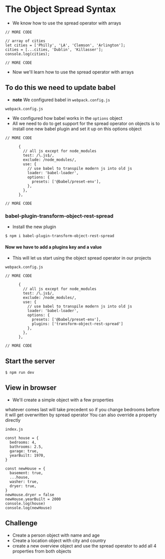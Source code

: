 # The Object Spread Syntax
* We know how to use the spread operator with arrays

```
// MORE CODE

// array of cities
let cities = ['Philly', 'LA', 'Clemson', 'Arlington'];
cities = [...cities, 'Dublin', 'Killasser'];
console.log(cities);

// MORE CODE
```

* Now we'll learn how to use the spread operator with arrays

## To do this we need to update babel
* **note** We configured babel in `webpack.config.js`

`webpack.config.js`

* We configured how babel works in the `options` object
* All we need to do to get support for the spread operator on objects is to install one new babel plugin and set it up on this options object

```
// MORE CODE

      {
        // all js except for node_modules
        test: /\.js$/,
        exclude: /node_modules/,
        use: {
          // use babel to transpile modern js into old js
          loader: 'babel-loader',
          options: {
            presets: ['@babel/preset-env'],
          },
        },
      },

// MORE CODE
```

### babel-plugin-transform-object-rest-spread
* Install the new plugin

`$ npm i babel-plugin-transform-object-rest-spread`

#### Now we have to add a plugins key and a value
* This will let us start using the object spread operator in our projects

`webpack.config.js`

```
// MORE CODE

      {
        // all js except for node_modules
        test: /\.js$/,
        exclude: /node_modules/,
        use: {
          // use babel to transpile modern js into old js
          loader: 'babel-loader',
          options: {
            presets: ['@babel/preset-env'],
            plugins: ['transform-object-rest-spread']
          },
        },
      },

// MORE CODE
```

## Start the server
`$ npm run dev`

## View in browser
* We'll create a simple object with a few properties

whatever comes last will take precedent
so if you change bedrooms before it will get overwritten by spread operator
You can also override a property directly

`index.js`

```
const house = {
  bedrooms: 4,
  bathrooms: 2.5,
  garage: true,
  yearBuilt: 1970,
}

const newHouse = {
  basement: true,
  ...house,
  washer: true,
  dryer: true,
}
newHouse.dryer = false
newHouse.yearBuilt = 2000
console.log(house)
console.log(newHouse)
```

## Challenge
* Create a person object with name and age
* Create a location object with city and country
* create a new overview object and use the spread operator to add all 4 properties from both objects
